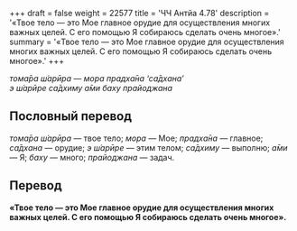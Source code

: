 +++
draft = false
weight = 22577
title = 'ЧЧ Антйа 4.78'
description = '«Твое тело — это Мое главное орудие для осуществления многих важных целей. С его помощью Я собираюсь сделать очень многое».'
summary = '«Твое тело — это Мое главное орудие для осуществления многих важных целей. С его помощью Я собираюсь сделать очень многое».'
+++

_тома̄ра ш́арӣра — мора прадха̄на ‘са̄дхана’  
э ш́арӣре са̄дхиму а̄ми баху прайоджана_

## Пословный перевод

_тома̄ра_ _ш́арӣра_ — твое тело; _мора_ — Мое; _прадха̄на_ — главное; _са̄дхана_ — орудие; _э_ _ш́арӣре_ — этим телом; _са̄дхиму_ — выполню; _а̄ми_ — Я; _баху_ — много; _прайоджана_ — задач.

## Перевод

**«Твое тело — это Мое главное орудие для осуществления многих важных целей. С его помощью Я собираюсь сделать очень многое».**
